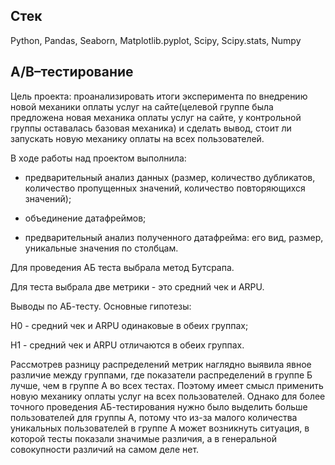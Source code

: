 ## Стек

Python, Pandas, Seaborn, Matplotlib.pyplot, Scipy, Scipy.stats, Numpy

## A/B–тестирование  

Цель проекта: проанализировать итоги эксперимента по внедрению новой механики оплаты услуг на сайте(целевой группе была предложена новая механика оплаты услуг на сайте, у контрольной группы оставалась базовая механика) и сделать вывод, стоит ли запускать новую механику оплаты на всех пользователей.

В ходе работы над проектом выполнила:

- предварительный анализ данных (размер, количество дубликатов, количество пропущенных значений, количество повторяющихся значений);

- объединение датафреймов;

- предварительный анализ полученного датафрейма: его вид, размер, уникальные значения по столбцам.

Для проведения АБ теста выбрала метод Бутсрапа.

Для теста выбрала две метрики - это средний чек и ARPU. 

Выводы по АБ-тесту. Основные гипотезы:

H0 - средний чек и ARPU одинаковые в обеих группах;

H1 - средний чек и ARPU отличаются в обеих группах.

Рассмотрев разницу распределений метрик наглядно выявила явное различие между группами, где показатели распределений в группе Б лучше, чем в группе А во всех тестах. Поэтому имеет смысл применить новую механику оплаты услуг на всех пользователей. Однако для более точного проведения АБ-тестирования нужно было выделить больше пользователей для группы А, потому что из-за малого количества уникальных пользователей в группе А может возникнуть ситуация, в которой тесты показали значимые различия, а в генеральной совокупности различий на самом деле нет.


